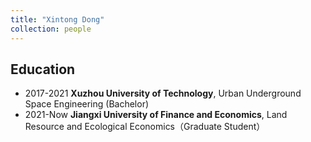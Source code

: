 ```yaml
---
title: "Xintong Dong"
collection: people
---
```


## Education
* 2017-2021 **Xuzhou University of Technology**, Urban Underground Space Engineering (Bachelor)
* 2021-Now **Jiangxi University of Finance and Economics**, Land Resource and Ecological Economics（Graduate Student）
